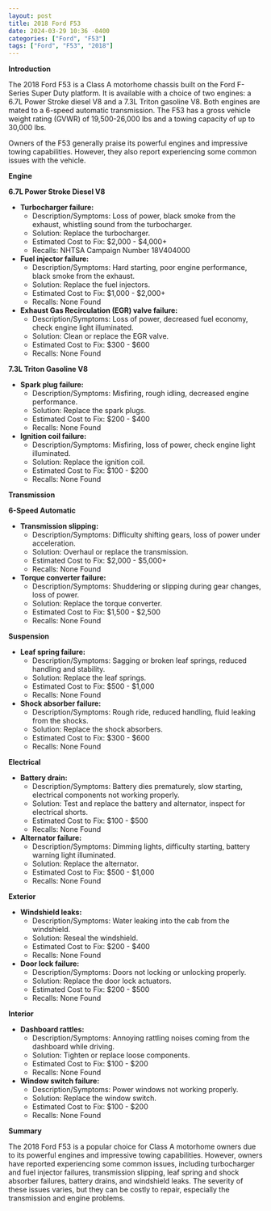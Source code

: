 ```yaml
---
layout: post
title: 2018 Ford F53
date: 2024-03-29 10:36 -0400
categories: ["Ford", "F53"]
tags: ["Ford", "F53", "2018"]
---
```

**Introduction**

The 2018 Ford F53 is a Class A motorhome chassis built on the Ford F-Series Super Duty platform. It is available with a choice of two engines: a 6.7L Power Stroke diesel V8 and a 7.3L Triton gasoline V8. Both engines are mated to a 6-speed automatic transmission. The F53 has a gross vehicle weight rating (GVWR) of 19,500-26,000 lbs and a towing capacity of up to 30,000 lbs.

Owners of the F53 generally praise its powerful engines and impressive towing capabilities. However, they also report experiencing some common issues with the vehicle.

**Engine**

**6.7L Power Stroke Diesel V8**

* **Turbocharger failure:**
    * Description/Symptoms: Loss of power, black smoke from the exhaust, whistling sound from the turbocharger.
    * Solution: Replace the turbocharger.
    * Estimated Cost to Fix: $2,000 - $4,000+
    * Recalls: NHTSA Campaign Number 18V404000
* **Fuel injector failure:**
    * Description/Symptoms: Hard starting, poor engine performance, black smoke from the exhaust.
    * Solution: Replace the fuel injectors.
    * Estimated Cost to Fix: $1,000 - $2,000+
    * Recalls: None Found
* **Exhaust Gas Recirculation (EGR) valve failure:**
    * Description/Symptoms: Loss of power, decreased fuel economy, check engine light illuminated.
    * Solution: Clean or replace the EGR valve.
    * Estimated Cost to Fix: $300 - $600
    * Recalls: None Found

**7.3L Triton Gasoline V8**

* **Spark plug failure:**
    * Description/Symptoms: Misfiring, rough idling, decreased engine performance.
    * Solution: Replace the spark plugs.
    * Estimated Cost to Fix: $200 - $400
    * Recalls: None Found
* **Ignition coil failure:**
    * Description/Symptoms: Misfiring, loss of power, check engine light illuminated.
    * Solution: Replace the ignition coil.
    * Estimated Cost to Fix: $100 - $200
    * Recalls: None Found

**Transmission**

**6-Speed Automatic**

* **Transmission slipping:**
    * Description/Symptoms: Difficulty shifting gears, loss of power under acceleration.
    * Solution: Overhaul or replace the transmission.
    * Estimated Cost to Fix: $2,000 - $5,000+
    * Recalls: None Found
* **Torque converter failure:**
    * Description/Symptoms: Shuddering or slipping during gear changes, loss of power.
    * Solution: Replace the torque converter.
    * Estimated Cost to Fix: $1,500 - $2,500
    * Recalls: None Found

**Suspension**

* **Leaf spring failure:**
    * Description/Symptoms: Sagging or broken leaf springs, reduced handling and stability.
    * Solution: Replace the leaf springs.
    * Estimated Cost to Fix: $500 - $1,000
    * Recalls: None Found
* **Shock absorber failure:**
    * Description/Symptoms: Rough ride, reduced handling, fluid leaking from the shocks.
    * Solution: Replace the shock absorbers.
    * Estimated Cost to Fix: $300 - $600
    * Recalls: None Found

**Electrical**

* **Battery drain:**
    * Description/Symptoms: Battery dies prematurely, slow starting, electrical components not working properly.
    * Solution: Test and replace the battery and alternator, inspect for electrical shorts.
    * Estimated Cost to Fix: $100 - $500
    * Recalls: None Found
* **Alternator failure:**
    * Description/Symptoms: Dimming lights, difficulty starting, battery warning light illuminated.
    * Solution: Replace the alternator.
    * Estimated Cost to Fix: $500 - $1,000
    * Recalls: None Found

**Exterior**

* **Windshield leaks:**
    * Description/Symptoms: Water leaking into the cab from the windshield.
    * Solution: Reseal the windshield.
    * Estimated Cost to Fix: $200 - $400
    * Recalls: None Found
* **Door lock failure:**
    * Description/Symptoms: Doors not locking or unlocking properly.
    * Solution: Replace the door lock actuators.
    * Estimated Cost to Fix: $200 - $500
    * Recalls: None Found

**Interior**

* **Dashboard rattles:**
    * Description/Symptoms: Annoying rattling noises coming from the dashboard while driving.
    * Solution: Tighten or replace loose components.
    * Estimated Cost to Fix: $100 - $200
    * Recalls: None Found
* **Window switch failure:**
    * Description/Symptoms: Power windows not working properly.
    * Solution: Replace the window switch.
    * Estimated Cost to Fix: $100 - $200
    * Recalls: None Found

**Summary**

The 2018 Ford F53 is a popular choice for Class A motorhome owners due to its powerful engines and impressive towing capabilities. However, owners have reported experiencing some common issues, including turbocharger and fuel injector failures, transmission slipping, leaf spring and shock absorber failures, battery drains, and windshield leaks. The severity of these issues varies, but they can be costly to repair, especially the transmission and engine problems.
